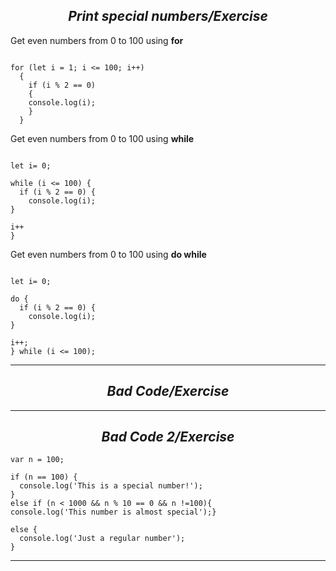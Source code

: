 *<center> <h2> Print special numbers/Exercise </h2> </center>*


Get even numbers from 0 to 100 using **for**

```assembly

for (let i = 1; i <= 100; i++) 
  {
    if (i % 2 == 0)
    { 
    console.log(i);
    }
  }
  ```

Get even numbers from 0 to 100 using **while**

```assembly

let i= 0;

while (i <= 100) {
  if (i % 2 == 0) {
    console.log(i);
}

i++
}
  ```

  Get even numbers from 0 to 100 using **do while**

```assembly

let i= 0;

do {
  if (i % 2 == 0) {
    console.log(i);
}

i++;
} while (i <= 100); 
  ```



---

*<center> <h2> Bad Code/Exercise </h2> </center>*

---

*<center> <h2> Bad Code 2/Exercise </h2> </center>*

```assembly
var n = 100;

if (n == 100) {
  console.log('This is a special number!');
}
else if (n < 1000 && n % 10 == 0 && n !=100){
console.log('This number is almost special');}

else {
  console.log('Just a regular number');
}
```

---